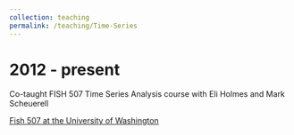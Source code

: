 ```yaml
---
collection: teaching
permalink: /teaching/Time-Series
---
```


2012 - present
======
Co-taught FISH 507 Time Series Analysis course with Eli Holmes and Mark Scheuerell

[Fish 507 at the University of Washington](https://catalyst.uw.edu/workspace/fish203/35553/243766)
